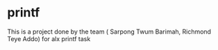 # printf
This is a project done by the team ( Sarpong Twum Barimah, Richmond Teye Addo) for alx printf task
